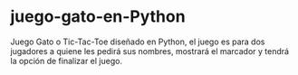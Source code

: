 # juego-gato-en-Python
Juego Gato o Tic-Tac-Toe diseñado en Python, el juego es para dos jugadores a quiene les pedirá sus nombres, mostrará el marcador y tendrá la opción de finalizar el juego.
